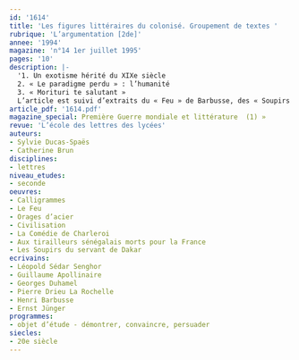 ```yaml
---
id: '1614'
title: 'Les figures littéraires du colonisé. Groupement de textes '
rubrique: 'L’argumentation [2de]'
annee: '1994'
magazine: 'n°14 1er juillet 1995'
pages: '10'
description: |-
  '1. Un exotisme hérité du XIXe siècle
  2. « Le paradigme perdu » : l’humanité
  3. « Morituri te salutant »
  L’article est suivi d’extraits du « Feu » de Barbusse, des « Soupirs du servant de Dakar », d’Apollinaire (« Calligrammes »), d’« Orages d’acier », de Jünger, de « Civilisation », de Georges Duhamel, de « La Comédie de Charleroi », de Drieu La Rochelle, de « Aux tirailleurs sénégalais morts pour la France », de Senghor.'
article_pdf: '1614.pdf'
magazine_special: Première Guerre mondiale et littérature  (1) »
revue: 'L’école des lettres des lycées'
auteurs:
- Sylvie Ducas-Spaës
- Catherine Brun
disciplines:
- lettres
niveau_etudes:
- seconde
oeuvres:
- Calligrammes
- Le Feu
- Orages d’acier
- Civilisation
- La Comédie de Charleroi
- Aux tirailleurs sénégalais morts pour la France
- Les Soupirs du servant de Dakar
ecrivains:
- Léopold Sédar Senghor
- Guillaume Apollinaire
- Georges Duhamel
- Pierre Drieu La Rochelle
- Henri Barbusse
- Ernst Jünger
programmes:
- objet d’étude - démontrer, convaincre, persuader
siecles:
- 20e siècle
---
```

